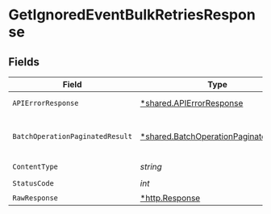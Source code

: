 # GetIgnoredEventBulkRetriesResponse


## Fields

| Field                                                                                         | Type                                                                                          | Required                                                                                      | Description                                                                                   |
| --------------------------------------------------------------------------------------------- | --------------------------------------------------------------------------------------------- | --------------------------------------------------------------------------------------------- | --------------------------------------------------------------------------------------------- |
| `APIErrorResponse`                                                                            | [*shared.APIErrorResponse](../../models/shared/apierrorresponse.md)                           | :heavy_minus_sign:                                                                            | Bad Request                                                                                   |
| `BatchOperationPaginatedResult`                                                               | [*shared.BatchOperationPaginatedResult](../../models/shared/batchoperationpaginatedresult.md) | :heavy_minus_sign:                                                                            | List of ignored events bulk retries                                                           |
| `ContentType`                                                                                 | *string*                                                                                      | :heavy_check_mark:                                                                            | N/A                                                                                           |
| `StatusCode`                                                                                  | *int*                                                                                         | :heavy_check_mark:                                                                            | N/A                                                                                           |
| `RawResponse`                                                                                 | [*http.Response](https://pkg.go.dev/net/http#Response)                                        | :heavy_minus_sign:                                                                            | N/A                                                                                           |